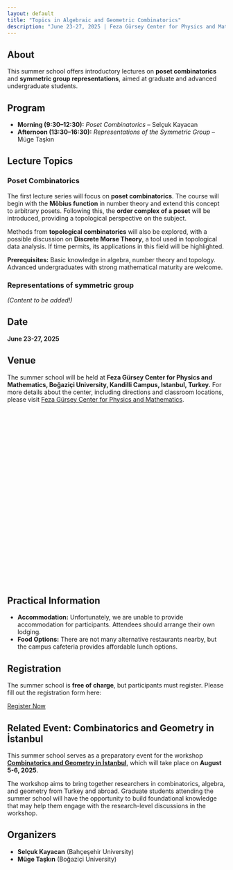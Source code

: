 ```yaml
---
layout: default
title: "Topics in Algebraic and Geometric Combinatorics"
description: "June 23-27, 2025 | Feza Gürsey Center for Physics and Mathematics"
---
```


## About  
This summer school offers introductory lectures on **poset combinatorics** and **symmetric group representations**, aimed at graduate and advanced undergraduate students. 

## Program  
- **Morning (9:30–12:30):** *Poset Combinatorics* – Selçuk Kayacan  
- **Afternoon (13:30–16:30):** *Representations of the Symmetric Group* – Müge Taşkın

## Lecture Topics  

### Poset Combinatorics  
The first lecture series will focus on **poset combinatorics**. The course will begin with the **Möbius function** in number theory and extend this concept to arbitrary posets. Following this, the **order complex of a poset** will be introduced, providing a topological perspective on the subject.  

Methods from **topological combinatorics** will also be explored, with a possible discussion on **Discrete Morse Theory**, a tool used in topological data analysis. If time permits, its applications in this field will be highlighted.  

**Prerequisites:** Basic knowledge in algebra, number theory and topology. Advanced undergraduates with strong mathematical maturity are welcome.

### Representations of symmetric group
*(Content to be added!)*

## Date
**June 23-27, 2025**

## Venue
The summer school will be held at **Feza Gürsey Center for Physics and Mathematics, Boğaziçi University, Kandilli Campus, Istanbul, Turkey.**
For more details about the center, including directions and classroom locations, please visit [Feza Gürsey Center for Physics and Mathematics](https://fezagursey.bogazici.edu.tr/).
  
 
<!-- Leaflet CSS -->
<link rel="stylesheet" href="https://unpkg.com/leaflet@1.9.4/dist/leaflet.css" />

<!-- Leaflet JS -->
<script src="https://unpkg.com/leaflet@1.9.4/dist/leaflet.js"></script>

<div id="map" style="height: 400px;"></div>
<script src="assets/js/maps.js"></script> 

## Practical Information

  - **Accommodation:** Unfortunately, we are unable to provide accommodation for participants. Attendees should arrange their own lodging.
  - **Food Options:** There are not many alternative restaurants nearby, but the campus cafeteria provides affordable lunch options.

## Registration

The summer school is **free of charge**, but participants must register. Please fill out the registration form here:
   
<div class="center-button">
    <a href="https://docs.google.com/forms/d/1iDACIsGA08n0qgdQ2RJbLTaSeKuAUbTAB6dFs_KIJN0/preview" target="_blank" class="btn">Register Now</a>
</div>

## Related Event: Combinatorics and Geometry in İstanbul  

This summer school serves as a preparatory event for the workshop **[Combinatorics and Geometry in İstanbul](https://cg-istanbul.github.io/cgi2025/)**, which will take place on **August 5-6, 2025**.  

The workshop aims to bring together researchers in combinatorics, algebra, and geometry from Turkey and abroad. Graduate students attending the summer school will have the opportunity to build foundational knowledge that may help them engage with the research-level discussions in the workshop.  

## Organizers  
- **Selçuk Kayacan** (Bahçeşehir University)  
- **Müge Taşkın** (Boğaziçi University)  
